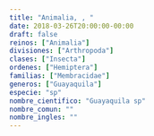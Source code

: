 ```yaml
---
title: "Animalia, , "
date: 2018-03-26T20:00:00-00:00
draft: false
reinos: ["Animalia"]
divisiones: ["Arthropoda"]
clases: ["Insecta"]
ordenes: ["Hemiptera"]
familias: ["Membracidae"]
generos: ["Guayaquila"]
especie: "sp"
nombre_cientifico: "Guayaquila sp"
nombre_comun: ""
nombre_ingles: ""
---
```

